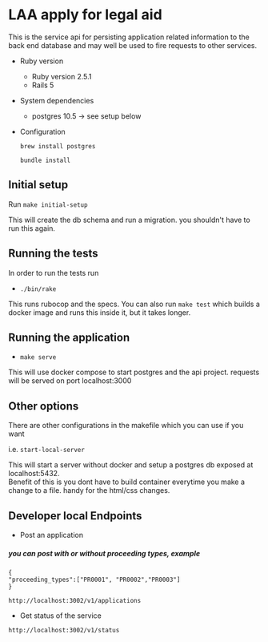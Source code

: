 # LAA apply for legal aid

This is the service api for persisting application related information to the back end database and
may well be used to fire requests to other services.

* Ruby version 
    * Ruby version 2.5.1
    * Rails 5

* System dependencies
    * postgres 10.5  -> see setup below

* Configuration
   
    ```brew install postgres```
    
    ```bundle install```

## Initial setup

Run ```make initial-setup```

This will create the db schema  and run a  migration. you shouldn't have to run this again.

## Running the tests

In order to run the tests run

 * ```./bin/rake```
 
 This runs rubocop and the specs. You can also run ```make test``` which builds a docker image and runs this inside it, but it takes longer.

## Running the application

 * ```make serve```
 
 This will use docker compose to start postgres and the api project.
 requests will be served on port localhost:3000
 
## Other options

There are other configurations in the makefile which you can use if you want 

i.e. ```start-local-server```

This will start a server without docker and setup a postgres db exposed at localhost:5432.  
Benefit of this is you dont have to build container everytime you make a change to a file.  handy for the html/css changes.

## Developer local Endpoints

* Post an application 
 ##### you can post with or without proceeding types, example
    
    {
    "proceeding_types":["PR0001", "PR0002","PR0003"]
    }
    

```http://localhost:3002/v1/applications```    

* Get status of the service 

```http://localhost:3002/v1/status```

